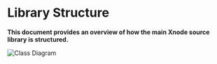# Library Structure
**This document provides an overview of how the main Xnode source library is structured.**

<!-- This is the original diagram generation code. It is easiest to develop it at 'https://gravizo.com/#converter' for graph preview while editing.
digraph main {
    graph [fontname="Tahoma", labeljust="l", ];
    node [fontname="Tahoma", fontsize=12, penwidth=2, shape=box];
    edge [fontname="Tahoma", fontsize=10, penwidth=2];

    subgraph cluster_sandbox {
        label="Sandbox";
        REPL [label="REPL\n(repl.js)\n-associated script file\l-watch expressions\l-rerun rule\l-canvas state\l-[FUTURE] probes\l"];
        ENGINE [label="ExecutionEngine\n(engine.py)\n-Python shell process\l-viz schema generation\l-[FUTURE] caching\l"];
        CANVAS [label="Canvas\n(canvas.js)\n-viewer components"];

        REPL -> CANVAS [label="has one"]
        REPL -> CANVAS [label="viewer data", color="/spectral10/9"]

        REPL -> ENGINE [label="has one"]
        REPL -> ENGINE [label="script/code\lwatch expressions", color="/spectral10/9"]
        ENGINE -> REPL  [label="viz schema ", color="/spectral10/9"]
    }

    MAIN [label="Atom Package\n(main.js)\n-activate(), deactivate()\l-consume services\l"];
    MAIN -> REPL [label="has many", color="/spectral10/9"]
}
After editing, apply URL encoding (e.g. with 'https://www.urlencoder.org/') and append the resulting string to 'https://g.gravizo.com/svg?' to generate the link for the Markdown image tag. -->

![Class Diagram](https://g.gravizo.com/svg?digraph%20main%20%7B%0D%0A%20%20%20%20graph%20%5Bfontname%3D%22Tahoma%22%2C%20labeljust%3D%22l%22%2C%20%5D%3B%0D%0A%20%20%20%20node%20%5Bfontname%3D%22Tahoma%22%2C%20fontsize%3D12%2C%20penwidth%3D2%2C%20shape%3Dbox%5D%3B%0D%0A%20%20%20%20edge%20%5Bfontname%3D%22Tahoma%22%2C%20fontsize%3D10%2C%20penwidth%3D2%5D%3B%0D%0A%0D%0A%20%20%20%20subgraph%20cluster_sandbox%20%7B%0D%0A%20%20%20%20%20%20%20%20label%3D%22Sandbox%22%3B%0D%0A%20%20%20%20%20%20%20%20REPL%20%5Blabel%3D%22REPL%5Cn%28repl.js%29%5Cn-associated%20script%20file%5Cl-watch%20expressions%5Cl-rerun%20rule%5Cl-canvas%20state%5Cl-%5BFUTURE%5D%20probes%5Cl%22%5D%3B%0D%0A%20%20%20%20%20%20%20%20ENGINE%20%5Blabel%3D%22ExecutionEngine%5Cn%28engine.py%29%5Cn-Python%20shell%20process%5Cl-viz%20schema%20generation%5Cl-%5BFUTURE%5D%20caching%5Cl%22%5D%3B%0D%0A%20%20%20%20%20%20%20%20CANVAS%20%5Blabel%3D%22Canvas%5Cn%28canvas.js%29%5Cn-viewer%20components%22%5D%3B%0D%0A%0D%0A%20%20%20%20%20%20%20%20REPL%20-%3E%20CANVAS%20%5Blabel%3D%22has%20one%22%5D%0D%0A%20%20%20%20%20%20%20%20REPL%20-%3E%20CANVAS%20%5Blabel%3D%22viewer%20data%22%2C%20color%3D%22%2Fspectral10%2F9%22%5D%0D%0A%0D%0A%20%20%20%20%20%20%20%20REPL%20-%3E%20ENGINE%20%5Blabel%3D%22has%20one%22%5D%0D%0A%20%20%20%20%20%20%20%20REPL%20-%3E%20ENGINE%20%5Blabel%3D%22script%2Fcode%5Clwatch%20expressions%22%2C%20color%3D%22%2Fspectral10%2F9%22%5D%0D%0A%20%20%20%20%20%20%20%20ENGINE%20-%3E%20REPL%20%20%5Blabel%3D%22viz%20schema%20%22%2C%20color%3D%22%2Fspectral10%2F9%22%5D%0D%0A%20%20%20%20%7D%0D%0A%0D%0A%20%20%20%20MAIN%20%5Blabel%3D%22Atom%20Package%5Cn%28main.js%29%5Cn-activate%28%29%2C%20deactivate%28%29%5Cl-consume%20services%5Cl%22%5D%3B%0D%0A%20%20%20%20MAIN%20-%3E%20REPL%20%5Blabel%3D%22has%20many%22%2C%20color%3D%22%2Fspectral10%2F9%22%5D%0D%0A%7D)
